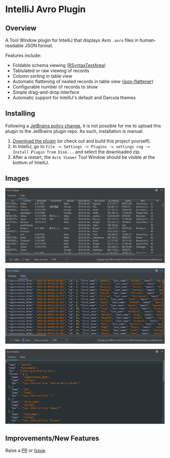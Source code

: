 # IntelliJ Avro Plugin

## Overview

A Tool Window plugin for IntelliJ that displays Avro `.avro` files in human-readable JSON format.

Features include:
 - Foldable schema viewing ([RSyntaxTextArea](https://github.com/bobbylight/RSyntaxTextArea))
 - Tablulated or raw viewing of records
 - Column sorting in table view
 - Automatic flattening of nested records in table view ([json-flattener](https://github.com/wnameless/json-flattener))
 - Configurable number of records to show
 - Simple drag-and-drop interface
 - Automatic support for IntelliJ's default and Darcula themes


## Installing

Following a [JetBrains policy change](https://blog.jetbrains.com/platform/2018/05/legal-news-plugin-license-is-required-for-all-plugins/),
it is not possible for me to upload this plugin to the JetBrains plugin repo. As such, installation is manual. 

1. [Download the plugin](https://github.com/benwatson528/intellij-avro-plugin/raw/master/releases/intellij-avro-viewer-1.0.0.zip) (or check out and build this project yourself).
2. In IntelliJ, go to `File -> Settings -> Plugins -> settings cog -> Install Plugin from Disk...` and select the
downloaded zip.
3. After a restart, the `Avro Viewer` Tool Window should be visible at the bottom of IntelliJ.


## Images

![table view](images/table-view.png "Table view")

![raw view](images/raw-view.png "Raw view")

![schema view](images/schema-view.png "Schema view")


## Improvements/New Features

Raise a [PR](https://github.com/benwatson528/intellij-avro-plugin/pulls) or [Issue](https://github.com/benwatson528/intellij-avro-plugin/issues).
